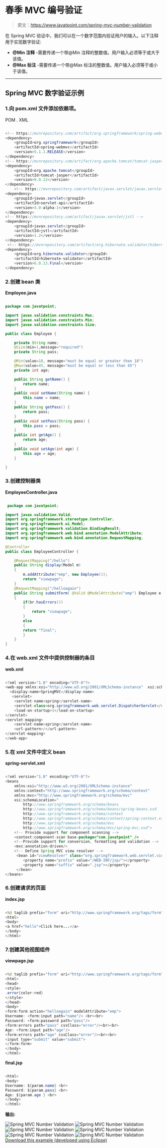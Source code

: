 # 春季 MVC 编号验证

> 原文：<https://www.javatpoint.com/spring-mvc-number-validation>

在 Spring MVC 验证中，我们可以在一个数字范围内验证用户的输入。以下注释用于实现数字验证:

*   **@Min 注释** -需要传递一个带@Min 注释的整数值。用户输入必须等于或大于该值。
*   **@Max 标注** -需要传递一个带@Max 标注的整数值。用户输入必须等于或小于该值。

* * *

## Spring MVC 数字验证示例

### 1.向 pom.xml 文件添加依赖项。

POM . XML

```java

<!-- https://mvnrepository.com/artifact/org.springframework/spring-webmvc -->
<dependency>
    <groupId>org.springframework</groupId>
    <artifactId>spring-webmvc</artifactId>
    <version>5.1.1.RELEASE</version>
</dependency>
<!-- https://mvnrepository.com/artifact/org.apache.tomcat/tomcat-jasper -->
<dependency>
    <groupId>org.apache.tomcat</groupId>
    <artifactId>tomcat-jasper</artifactId>
    <version>9.0.12</version>
</dependency>
    <!-- https://mvnrepository.com/artifact/javax.servlet/javax.servlet-api -->
<dependency>  
    <groupId>javax.servlet</groupId>  
    <artifactId>servlet-api</artifactId>  
    <version>3.0-alpha-1</version>  
</dependency>
<!-- https://mvnrepository.com/artifact/javax.servlet/jstl -->
<dependency>
    <groupId>javax.servlet</groupId>
    <artifactId>jstl</artifactId>
    <version>1.2</version>
</dependency>
 <!-- https://mvnrepository.com/artifact/org.hibernate.validator/hibernate-validator -->
<dependency>
    <groupId>org.hibernate.validator</groupId>
    <artifactId>hibernate-validator</artifactId>
    <version>6.0.13.Final</version>
</dependency>

```

### 2.创建 bean 类

**Employee.java**

```java

package com.javatpoint;

import javax.validation.constraints.Max;
import javax.validation.constraints.Min;
import javax.validation.constraints.Size;

public class Employee {

	private String name;
	@Size(min=1,message="required")
	private String pass;

	@Min(value=18, message="must be equal or greater than 18")
	@Max(value=45, message="must be equal or less than 45")
	private int age;

	public String getName() {
		return name;
	}
	public void setName(String name) {
		this.name = name;
	}
	public String getPass() {
		return pass;
	}
	public void setPass(String pass) {
		this.pass = pass;
	}
	public int getAge() {
		return age;
	}
	public void setAge(int age) {
		this.age = age;
	}

}

```

### 3.创建控制器类

**EmployeeController.java**

```java

 package com.javatpoint;

import javax.validation.Valid;
import org.springframework.stereotype.Controller;
import org.springframework.ui.Model;
import org.springframework.validation.BindingResult;
import org.springframework.web.bind.annotation.ModelAttribute;
import org.springframework.web.bind.annotation.RequestMapping;

@Controller
public class EmployeeController {

	@RequestMapping("/hello")
	public String display(Model m)
	{
		m.addAttribute("emp", new Employee());
		return "viewpage";
	}
	@RequestMapping("/helloagain")
	public String submitForm( @Valid @ModelAttribute("emp") Employee e, BindingResult br)
	{
		if(br.hasErrors())
		{
			return "viewpage";
		}
		else
		{
		return "final";
		}
	}
}

```

### 4.在 web.xml 文件中提供控制器的条目

**web.xml**

```java

<?xml version="1.0" encoding="UTF-8"?>
<web-app xmlns:xsi="http://www.w3.org/2001/XMLSchema-instance"  xsi:schemaLocation="http://java.sun.com/xml/ns/javaee http://java.sun.com/xml/ns/javaee/web-app_3_0.xsd" id="WebApp_ID" version="3.0">
  <display-name>SpringMVC</display-name>
   <servlet>  
    <servlet-name>spring</servlet-name>  
    <servlet-class>org.springframework.web.servlet.DispatcherServlet</servlet-class>  
    <load-on-startup>1</load-on-startup>    
</servlet>  
<servlet-mapping>  
    <servlet-name>spring</servlet-name>  
    <url-pattern>/</url-pattern>  
</servlet-mapping>  
</web-app>

```

### 5.在 xml 文件中定义 bean

**spring-servlet.xml**

```java

<?xml version="1.0" encoding="UTF-8"?>
<beans 
	xmlns:xsi="http://www.w3.org/2001/XMLSchema-instance" 
	xmlns:context="http://www.springframework.org/schema/context"
	xmlns:mvc="http://www.springframework.org/schema/mvc"
	xsi:schemaLocation="
		http://www.springframework.org/schema/beans
    	http://www.springframework.org/schema/beans/spring-beans.xsd
    	http://www.springframework.org/schema/context
    	http://www.springframework.org/schema/context/spring-context.xsd
    	http://www.springframework.org/schema/mvc
        http://www.springframework.org/schema/mvc/spring-mvc.xsd">
	<!-- Provide support for component scanning -->
	<context:component-scan base-package="com.javatpoint" />
	<!--Provide support for conversion, formatting and validation -->
	<mvc:annotation-driven/>
	<!-- Define Spring MVC view resolver -->
     <bean id="viewResolver" class="org.springframework.web.servlet.view.InternalResourceViewResolver">
        <property name="prefix" value="/WEB-INF/jsp/"></property>
        <property name="suffix" value=".jsp"></property>     
     </bean>
</beans>

```

### 6.创建请求的页面

**index.jsp**

```java

<%@ taglib prefix="form" uri="http://www.springframework.org/tags/form" %>
<html>
<body>
<a href="hello">Click here...</a>
</body>
</html>

```

### 7.创建其他视图组件

**viewpage.jsp**

```java

<%@ taglib prefix="form" uri="http://www.springframework.org/tags/form" %>
<html>
<head>
<style>
.error{color:red}
</style>
</head>
<body>
<form:form action="helloagain" modelAttribute="emp">
Username: <form:input path="name"/> <br><br>
Password: <form:password path="pass"/>  
<form:errors path="pass" cssClass="error"/><br><br>
Age: <form:input path="age"/> 
<form:errors path="age" cssClass="error"/><br><br>
<input type="submit" value="submit">
</form:form>
</body>
</html>

```

**final.jsp**

```java

<html>
<body>
Username: ${param.name} <br>
Password: ${param.pass} <br>
Age: ${param.age } <br>
</body>
</html>

```

**输出:**

![Spring MVC Number Validation](../img/8401c9c3ddb07a6d43ece0c46686f71e.png)
![Spring MVC Number Validation](../img/d6f1c1624b2c41053e7985e39f5714e9.png)
![Spring MVC Number Validation](../img/9a8a2133cfbb1e4637f71cbced23d992.png)
![Spring MVC Number Validation](../img/1fe3bce7f52b45ab8d339962c5b47c00.png)
![Spring MVC Number Validation](../img/5975a459f1e0160eb91f2cc7d36bbff4.png)
![Spring MVC Number Validation](../img/235e51539c250af4d05f87129527d956.png)[Download this example (developed using Eclipse)](https://static.javatpoint.com/sppages/download/SpringMVCRangeValidation.zip)